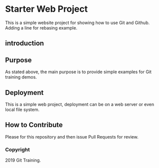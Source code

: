 # Starter Web Project
This is a simple website project for showing how to use Git and Github. Adding a line for rebasing example.

## introduction

## Purpose
As stated above, the main purpose is to provide simple examples for Git training demos.
## Deployment
This is a simple web project, deployment can be on a web server or even local file system.
## How to Contribute
Please for this repository and then issue Pull Requests for review.
### Copyright
2019 Git Training. 